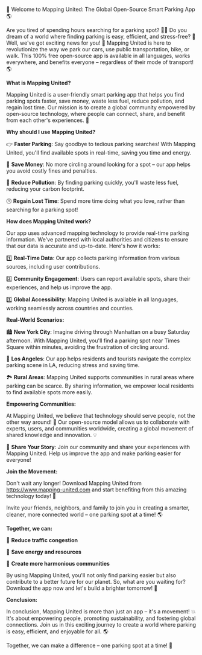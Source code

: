 🚀 Welcome to Mapping United: The Global Open-Source Smart Parking App 🌎

Are you tired of spending hours searching for a parking spot? 🤦‍♂️ Do you dream of a world where finding parking is easy, efficient, and stress-free? 🌟 Well, we've got exciting news for you! 🚨 Mapping United is here to revolutionize the way we park our cars, use public transportation, bike, or walk. This 100% free open-source app is available in all languages, works everywhere, and benefits everyone – regardless of their mode of transport! 🌎

**What is Mapping United?**

Mapping United is a user-friendly smart parking app that helps you find parking spots faster, save money, waste less fuel, reduce pollution, and regain lost time. Our mission is to create a global community empowered by open-source technology, where people can connect, share, and benefit from each other's experiences. 🌈

**Why should I use Mapping United?**

👉 **Faster Parking**: Say goodbye to tedious parking searches! With Mapping United, you'll find available spots in real-time, saving you time and energy.

🚗 **Save Money**: No more circling around looking for a spot – our app helps you avoid costly fines and penalties.

💪 **Reduce Pollution**: By finding parking quickly, you'll waste less fuel, reducing your carbon footprint.

🕒️ **Regain Lost Time**: Spend more time doing what you love, rather than searching for a parking spot!

**How does Mapping United work?**

Our app uses advanced mapping technology to provide real-time parking information. We've partnered with local authorities and citizens to ensure that our data is accurate and up-to-date. Here's how it works:

1️⃣ **Real-Time Data**: Our app collects parking information from various sources, including user contributions.

2️⃣ **Community Engagement**: Users can report available spots, share their experiences, and help us improve the app.

3️⃣ **Global Accessibility**: Mapping United is available in all languages, working seamlessly across countries and counties.

**Real-World Scenarios:**

🏙️ **New York City**: Imagine driving through Manhattan on a busy Saturday afternoon. With Mapping United, you'll find a parking spot near Times Square within minutes, avoiding the frustration of circling around.

🌴 **Los Angeles**: Our app helps residents and tourists navigate the complex parking scene in LA, reducing stress and saving time.

🏞️ **Rural Areas**: Mapping United supports communities in rural areas where parking can be scarce. By sharing information, we empower local residents to find available spots more easily.

**Empowering Communities:**

At Mapping United, we believe that technology should serve people, not the other way around! 🤝 Our open-source model allows us to collaborate with experts, users, and communities worldwide, creating a global movement of shared knowledge and innovation. 💡

🌟 **Share Your Story**: Join our community and share your experiences with Mapping United. Help us improve the app and make parking easier for everyone!

**Join the Movement:**

Don't wait any longer! Download Mapping United from https://www.mapping-united.com and start benefiting from this amazing technology today! 📲

Invite your friends, neighbors, and family to join you in creating a smarter, cleaner, more connected world – one parking spot at a time! 🌎

**Together, we can:**

💪 **Reduce traffic congestion**

🚀 **Save energy and resources**

💖 **Create more harmonious communities**

By using Mapping United, you'll not only find parking easier but also contribute to a better future for our planet. So, what are you waiting for? Download the app now and let's build a brighter tomorrow! 🌟

**Conclusion:**

In conclusion, Mapping United is more than just an app – it's a movement! 💥 It's about empowering people, promoting sustainability, and fostering global connections. Join us in this exciting journey to create a world where parking is easy, efficient, and enjoyable for all. 🌎

Together, we can make a difference – one parking spot at a time! 🚀